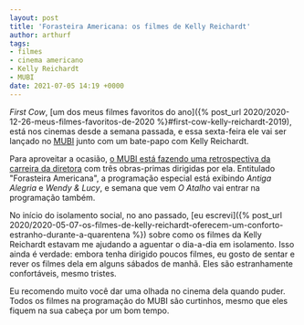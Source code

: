 ```yaml
---
layout: post
title: 'Forasteira Americana: os filmes de Kelly Reichardt'
author: arthurf
tags:
- filmes
- cinema americano
- Kelly Reichardt
- MUBI
date: 2021-07-05 14:19 +0000
---
```

*First Cow*, [um dos meus filmes favoritos do ano]({% post_url 2020/2020-12-26-meus-filmes-favoritos-de-2020 %}#first-cow-kelly-reichardt-2019), está nos cinemas desde a semana passada, e essa sexta-feira ele vai ser lançado no [MUBI](https://mubi.com/firstcow) junto com um bate-papo com Kelly Reichardt.

Para aproveitar a ocasião, [o MUBI está fazendo uma retrospectiva da carreira da diretora](https://mubi.com/pt/specials/reichardt) com três obras-primas dirigidas por ela. Entitulado "Forasteira Americana", a programação especial está exibindo *Antiga Alegria* e *Wendy & Lucy*, e semana que vem *O Atalho* vai entrar na programação também.

No início do isolamento social, no ano passado, [eu escrevi]({% post_url 2020/2020-05-07-os-filmes-de-kelly-reichardt-oferecem-um-conforto-estranho-durante-a-quarentena %}) sobre como os filmes da Kelly Reichardt estavam me ajudando a aguentar o dia-a-dia em isolamento. Isso ainda é verdade: embora tenha dirigido poucos filmes, eu gosto de sentar e rever os filmes dela em alguns sábados de manhã. Eles são estranhamente confortáveis, mesmo tristes.

Eu recomendo muito você dar uma olhada no cinema dela quando puder. Todos os filmes na programação do MUBI são curtinhos, mesmo que eles fiquem na sua cabeça por um bom tempo.
